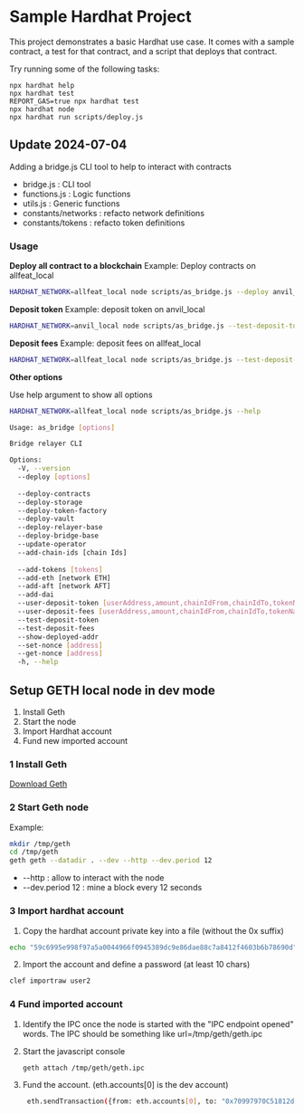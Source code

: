 # Sample Hardhat Project

This project demonstrates a basic Hardhat use case. It comes with a sample contract, a test for that contract, and a script that deploys that contract.

Try running some of the following tasks:

```shell
npx hardhat help
npx hardhat test
REPORT_GAS=true npx hardhat test
npx hardhat node
npx hardhat run scripts/deploy.js
```

## Update 2024-07-04

Adding a bridge.js CLI tool to help to interact with contracts

- bridge.js : CLI tool
- functions.js : Logic functions
- utils.js : Generic functions
- constants/networks : refacto network definitions
- constants/tokens : refacto token definitions

### Usage 


**Deploy all contract to a blockchain**
Example: Deploy contracts on allfeat_local
```bash
HARDHAT_NETWORK=allfeat_local node scripts/as_bridge.js --deploy anvil_local,allfeat_local
```

**Deposit token**
Example: deposit token on anvil_local
```bash
HARDHAT_NETWORK=anvil_local node scripts/as_bridge.js --test-deposit-token
```

**Deposit fees**
Example: deposit fees on allfeat_local
```bash
HARDHAT_NETWORK=allfeat_local node scripts/as_bridge.js --test-deposit-fees
```

**Other options**

Use help argument to show all options

```bash
HARDHAT_NETWORK=allfeat_local node scripts/as_bridge.js --help
```

```bash
Usage: as_bridge [options]

Bridge relayer CLI

Options:
  -V, --version                                                              output the version number
  --deploy [options]                                                         deploy all contracts, set operators, chainIds
                                                                             and token. Options: anvil_local,allfeat_local
  --deploy-contracts                                                         deploy all contracts
  --deploy-storage                                                           deploy Storage contract
  --deploy-token-factory                                                     deploy TokenFactory contract
  --deploy-vault                                                             deploy Vault contract
  --deploy-relayer-base                                                      deploy RelayerBase contract
  --deploy-bridge-base                                                       deploy BridgeBase contract
  --update-operator                                                          update operator
  --add-chain-ids [chain Ids]                                                add chainIds to storage [11155111, 31337, 440,
                                                                             441]
  --add-tokens [tokens]                                                      add tokens to storage []
  --add-eth [network ETH]                                                    add ETH token. network e.g anvil_local
  --add-aft [network AFT]                                                    add AFT token. network e.g allfeat_local
  --add-dai                                                                  add DAI
  --user-deposit-token [userAddress,amount,chainIdFrom,chainIdTo,tokenName]  user deposit token
  --user-deposit-fees [userAddress,amount,chainIdFrom,chainIdTo,tokenName]   user deposit fees
  --test-deposit-token                                                       Test user deposit token
  --test-deposit-fees                                                        Test user deposit fees
  --show-deployed-addr                                                       show last deployed addresses
  --set-nonce [address]                                                      set nonce
  --get-nonce [address]                                                      get nonce
  -h, --help                                
```


## Setup GETH local node in dev mode

1. Install Geth
2. Start the node
3. Import Hardhat account
4. Fund new imported account

### 1 Install Geth
[Download Geth](https://geth.ethereum.org/downloads)

### 2 Start Geth node
Example:
```bash
mkdir /tmp/geth
cd /tmp/geth
geth geth --datadir . --dev --http --dev.period 12
```

* --http : allow to interact with the node
* --dev.period 12 : mine a block every 12 seconds


### 3 Import hardhat account
1. Copy the hardhat account private key into a file (without the 0x suffix)
```bash
echo "59c6995e998f97a5a0044966f0945389dc9e86dae88c7a8412f4603b6b78690d" > user2
```
2. Import the account and define a password (at least 10 chars)
```bash
clef importraw user2
```

### 4 Fund imported account

1. Identify the IPC once the node is started with the "IPC endpoint opened" words. The IPC should be something like url=/tmp/geth/geth.ipc

2. Start the javascript console
   ```bash
   geth attach /tmp/geth/geth.ipc
   ```
3. Fund the account. (eth.accounts[0] is the dev account)
   ```bash
    eth.sendTransaction({from: eth.accounts[0], to: "0x70997970C51812dc3A010C7d01b50e0d17dc79C8", value: web3.toWei(50, "ether")})
    ```
